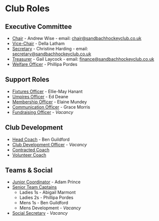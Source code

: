 # Club Roles

## Executive Committee

- [Chair](/club-roles/Chair) - Andrew Wise - email: [chair@sandbachhockeyclub.co.uk](chair@sandbachhockeyclub.co.uk ':ignore')
- [Vice-Chair](/club-roles/Vice-Chair) - Della Latham
- [Secretary](/club-roles/Secretary) - Christine Harding - email: [secretary@sandbachhockeyclub.co.uk](secretary@sandbachhockeyclub.co.uk ':ignore')
- [Treasurer](/club-roles/Treasurer) - Gail Laycock - email: [finance@sandbachhockeyclub.co.uk](finance@sandbachhockeyclub.co.uk ':ignore')
- [Welfare Officer](/club-roles/Welfare-Officer) - Phillipa Pordes

## Support Roles

- [Fixtures Officer](/club-roles/fixtures-officer) - Ellie-May Hanant
- [Umpires Officer](/club-roles/umpires-officer) - Ed Deane
- [Membership Officer](/club-roles/membership-officer) - Elaine Mundey
- [Communication Officer](/club-roles/communication-officer) - Grace Morris
- [Fundraising Officer](/club-roles/fundraising-officer) - _Vacancy_

## Club Development

- [Head Coach](/club-roles/head-coach) - Ben Guildford
- [Club Development Officer](/club-roles/club-development-officer) - _Vacancy_
- [Contracted Coach](/club-roles/contracted-coach)
- [Volunteer Coach](/club-roles/volunteer-coach)

## Teams & Social

- [Junior Coordinator](/club-roles/junior-coordinator) - Adam Prince
- [Senior Team Captains](/club-roles/senior-team-captains)
	- Ladies 1s - Abigail Marmont
	- Ladies 2s - Phillipa Pordes
	- Mens 1s - Ben Guildford
	- Mens Development - _Vacancy_
- [Social Secretary](/club-roles/social-secretary) - _Vacancy_